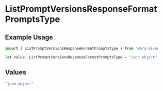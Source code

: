 # ListPromptVersionsResponseFormatPromptsType

## Example Usage

```typescript
import { ListPromptVersionsResponseFormatPromptsType } from "@orq-ai/node/models/operations";

let value: ListPromptVersionsResponseFormatPromptsType = "json_object";
```

## Values

```typescript
"json_object"
```